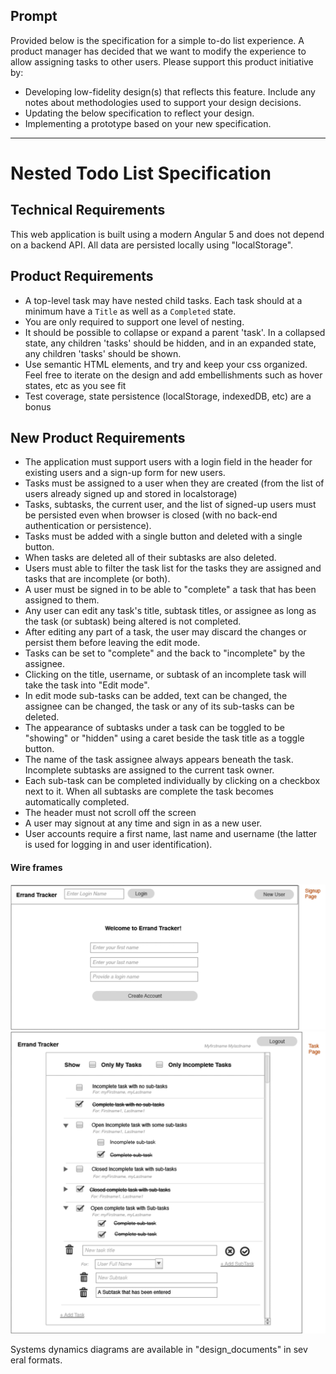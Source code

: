 ## Prompt
Provided below is the specification for a simple to-do list experience. A product manager has decided that we want to modify the experience to allow assigning tasks to other users. Please support this product initiative by:
 - Developing low-fidelity design(s) that reflects this feature. Include any notes about methodologies used to support your design decisions.
 - Updating the below specification to reflect your design.
 - Implementing a prototype based on your new specification.

------

# Nested Todo List Specification

## Technical Requirements
This web application is built using a modern Angular 5 and does not depend on a backend API. All data are persisted locally using "localStorage".
## Product Requirements

 - A top-level task may have nested child tasks. Each task should at a minimum have a `Title` as well as a `Completed` state.
 - You are only required to support one level of nesting.
 - It should be possible to collapse or expand a parent 'task'. In a collapsed state, any children 'tasks' should be hidden, and in an expanded state, any children 'tasks' should be shown.
 - Use semantic HTML elements, and try and keep your css organized.  Feel free to iterate on the design and add embellishments such as hover states, etc as you see fit
 - Test coverage, state persistence (localStorage, indexedDB, etc) are a bonus

## New Product Requirements

 - The application must support users with a login field in the header for existing users and a sign-up form for new users.
 - Tasks must be assigned to a user when they are created (from the list of users already signed up and stored in localstorage)
 - Tasks, subtasks, the current user, and the list of signed-up users must be persisted even when browser is closed (with no back-end authentication or persistence).  
 - Tasks must be added with a single button and deleted with a single button. 
 - When tasks are deleted all of their subtasks are also deleted.
 - Users must able to filter the task list for the tasks they are assigned and tasks that are incomplete (or both).
 - A user must be signed in to be able to "complete" a task that has been assigned to them.
 - Any user can edit any task's title, subtask titles, or assignee as long as the task (or subtask) being altered is not completed.
 - After editing any part of a task, the user may discard the changes or persist them before leaving the edit mode.
 - Tasks can be set to "complete" and the back to "incomplete" by the assignee.
 - Clicking on the title, username, or subtask of an incomplete task will take the task into "Edit mode".
 - In edit mode sub-tasks can be added, text can be changed, the assignee can be changed, the task or any of its sub-tasks can be deleted.
 - The appearance of subtasks under a task can be toggled to be "showing" or "hidden" using a caret beside the task title as a toggle button.
 - The name of the task assignee always appears beneath the task. Incomplete subtasks are assigned to the current task owner.
 - Each sub-task can be completed individually by clicking on a checkbox next to it. When all subtasks are complete the task becomes automatically completed.
 - The header must not scroll off the screen
 - A user may signout at any time and sign in as a new user.
 - User accounts require a first name, last name and username (the latter is used for logging in and user identification).

#### Wire frames
<img src="https://github.com/judyarrizza/Errands/blob/master/design_documents/wireframe-signup.png">
<img src="https://github.com/judyarrizza/Errands/blob/master/design_documents/wireframe-tasks.png">

Systems dynamics diagrams are available in "design_documents" in sev eral formats.
